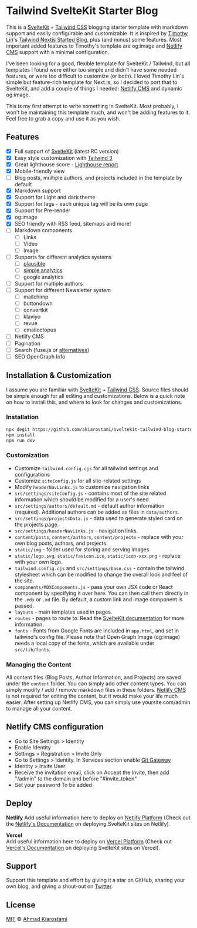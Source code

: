 # Tailwind SvelteKit Starter Blog

This is a [SvelteKit](https://kit.svelte.dev/) + [Tailwind CSS](https://tailwindcss.com/) blogging starter template with markdown support and easily configurable and customizable. It is inspired by [Timothy Lin](https://github.com/timlrx/)'s [Tailwind Nextjs Started Blog](https://github.com/timlrx/tailwind-nextjs-starter-blog), plus (and minus) some features. Most important added features to Timothy's template are og:image and [Netlify CMS](https://www.netlifycms.org/) support with a minimal configuration.

I've been looking for a good, flexible template for SvelteKit / Tailwind, but all templates I found were either too simple and didn't have some needed features, or were too difficult to customize (or both). I loved Timothy Lin's simple but feature-rich template for Next.js, so I decided to port that to SvelteKit, and add a couple of things I needed: [Netlify CMS](https://www.netlifycms.org/) and dynamic og:image.

This is my first attempt to write something in SvelteKit. Most probably, I won't be maintaining this template much, and won't be adding features to it. Feel free to grab a copy and use it as you wish.

## Features

- [x] Full support of [SvelteKit](https://kit.svelte.dev/) (latest RC version)
- [x] Easy style customization with [Tailwind 3](https://tailwindcss.com/)
- [x] Great lighthouse score - [Lighthouse report](https://www.webpagetest.org/result/210111_DiC1_08f3670c3430bf4a9b76fc3b927716c5/)
- [x] Mobile-friendly view
- [ ] Blog posts, multiple authors, and projects included in the template by default
- [x] Markdown support
- [x] Support for Light and dark theme
- [x] Support for tags - each unique tag will be its own page
- [x] Support for Pre-render
- [x] og:image
- [x] SEO friendly with RSS feed, sitemaps and more!
- [ ] Markdown components
  - [ ] Links
  - [ ] Video
  - [ ] Image
- [ ] Supports for different analytics systems
  - [ ] [plausible](https://plausible.io/)
  - [ ] [simple analytics](https://simpleanalytics.com/)
  - [ ] google analytics
- [ ] Support for multiple authors
- [ ] Support for different Newsletter system
  - [ ] mailchimp
  - [ ] buttondown
  - [ ] convertkit
  - [ ] klaviyo
  - [ ] revue
  - [ ] emailoctopus
- [ ] Netlify CMS
- [ ] Pagination
- [ ] Search (fuse.js or [alternatives](https://github.com/leeoniya/uFuzzy#user-content-benchmark))
- [ ] SEO OpenGraph Info

## Installation & Customization

I assume you are familiar with [SvelteKit](https://kit.svelte.dev/) + [Tailwind CSS](https://tailwindcss.com/). Source files should be simple enough for all editing and customizations. Below is a quick note on how to install this, and where to look for changes and customizations.

### Installation

```bash
npx degit https://github.com/akiarostami/sveltekit-tailwind-blog-starter
npm install
npm run dev
```

### Customization

- Customize `tailwind.config.cjs` for all tailwind settings and configurations
- Customize `siteConfig.js` for all site-related settings
- Modify `headerNavLinks.js` to customize navigation links
- `src/settings/siteConfig.js` - contains most of the site related information which should be modified for a user's need.
- `src/settings/authors/default.md` - default author information (required). Additional authors can be added as files in `data/authors`.
- `src/settings/projectsData.js` - data used to generate styled card on the projects page.
- `src/settings/headerNavLinks.js` - navigation links.
- `content/posts`, `content/authors`, `content/projects` - replace with your own blog posts, authors, and projects.
- `static/img` - folder used for storing and serving images
- `static/logo.svg`, `static/favicon.ico`, `static/icon-xxx.png` - replace with your own logo.
- `tailwind.config.cjs` and `src/settings/base.css` - contain the tailwind stylesheet which can be modified to change the overall look and feel of the site.
- `components/MDXComponents.js` - pass your own JSX code or React component by specifying it over here. You can then call them directly in the `.mdx` or `.md` file. By default, a custom link and image component is passed.
- `layouts` - main templates used in pages.
- `routes` - pages to route to. Read the [SvelteKit documentation](https://kit.svelte.dev/docs) for more information.
- `fonts` - Fonts from Google Fonts are included in `app.html`, and set in tailwind's config file. Please note that Open Graph Image (og:image) needs a local copy of the fonts, which are available under `src/lib/fonts`.

### Managing the Content

All content files (Blog Posts, Author Information, and Projects) are saved under the `content` folder. You can simply add other content types. You can simply modify / add / remove markdown files in these folders. [Netlify CMS](https://www.netlifycms.org/) is not required for editing the content, but it would make your life much easier. After setting up Netlify CMS, you can simply use yoursite.com/admin to manage all your content.

## Netlify CMS configuration

- Go to Site Settings > Identity
- Enable Identity
- Settings > Registration > Invite Only
- Go to Settings > Identity. In Services section enable [Git Gateway](https://docs.netlify.com/visitor-access/git-gateway/#setup-and-settings)
- Identity > Invite User
- Receive the invitation email, click on Accept the Invite, then add "/admin" to the domain and before "#invite_token"
- Set your password
  To be added

## Deploy

**Netlify**
Add useful information here to deploy on [Netlify Platform](https://netlify.com) (Check out the [Netlify's Documentation](https://docs.netlify.com/integrations/frameworks/sveltekit/) on deploying SvelteKit sites on Netlify).

**Vercel**  
Add useful information here to deploy on [Vercel Platform](https://vercel.com) (Check out [Vercel's Documentation](https://vercel.com/guides/deploying-svelte-with-vercel) on deploying SvelteKit sites on Vercel).

## Support

Support this template and effort by giving it a star on GitHub, sharing your own blog, and giving a shout-out on [Twitter](https://twitter.com/akiarostami).

## License

[MIT](https://github.com/akiarostami/sveltekit-tailwind-blog-starter/blob/master/LICENSE) © [Ahmad Kiarostami](https://www.ahmadkiarostami.com)
